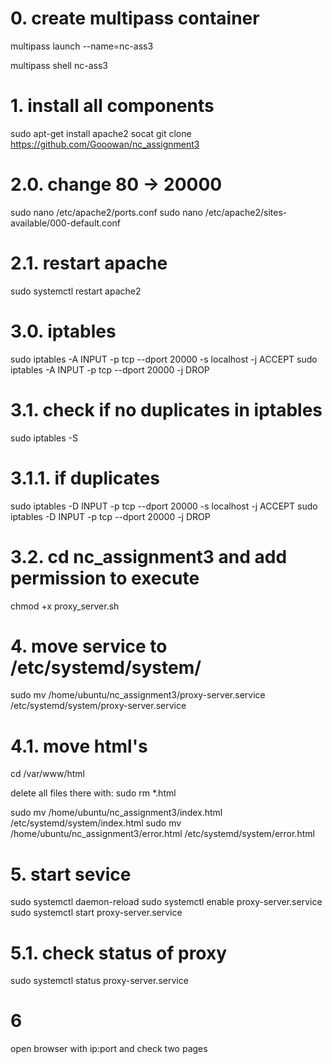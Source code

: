 # 0. create multipass container
multipass launch --name=nc-ass3

multipass shell nc-ass3

# 1. install all components
sudo apt-get install apache2 socat
git clone https://github.com/Gooowan/nc_assignment3

# 2.0. change 80 -> 20000
sudo nano /etc/apache2/ports.conf 
sudo nano /etc/apache2/sites-available/000-default.conf

# 2.1. restart apache
sudo systemctl restart apache2

# 3.0. iptables
sudo iptables -A INPUT -p tcp --dport 20000 -s localhost -j ACCEPT
sudo iptables -A INPUT -p tcp --dport 20000 -j DROP

# 3.1. check if no duplicates in iptables
sudo iptables -S

# 3.1.1. if duplicates
sudo iptables -D INPUT -p tcp --dport 20000 -s localhost -j ACCEPT
sudo iptables -D INPUT -p tcp --dport 20000 -j DROP

# 3.2. cd nc_assignment3 and add permission to execute
chmod +x proxy_server.sh

# 4. move service to /etc/systemd/system/
sudo mv /home/ubuntu/nc_assignment3/proxy-server.service /etc/systemd/system/proxy-server.service

# 4.1. move html's
cd /var/www/html

delete all files there with:
sudo rm *.html

sudo mv /home/ubuntu/nc_assignment3/index.html /etc/systemd/system/index.html
sudo mv /home/ubuntu/nc_assignment3/error.html /etc/systemd/system/error.html

# 5. start sevice
sudo systemctl daemon-reload
sudo systemctl enable proxy-server.service
sudo systemctl start proxy-server.service

# 5.1. check status of proxy
sudo systemctl status proxy-server.service

# 6
open browser with ip:port and check two pages